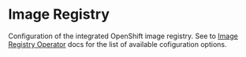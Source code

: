 # Image Registry

Configuration of the integrated OpenShift image registry. See to [Image Registry Operator](https://github.com/openshift/cluster-image-registry-operator) docs for the list of available cofiguration options.
